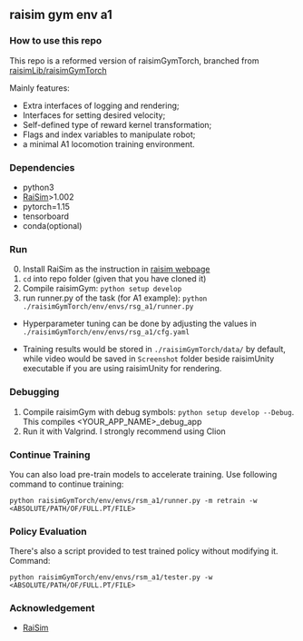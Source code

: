 ## raisim gym env a1

### How to use this repo
This repo is a reformed version of raisimGymTorch, branched from  [raisimLib/raisimGymTorch](https://github.com/raisimTech/raisimlib)

Mainly features:
- Extra interfaces of logging and rendering;
- Interfaces for setting desired velocity;
- Self-defined type of reward kernel transformation;
- Flags and index variables to manipulate robot;
- a minimal A1 locomotion training environment.

### Dependencies
- python3
- [RaiSim](www.raisim.com)>1.002
- pytorch=1.15
- tensorboard
- conda(optional)

### Run
0. Install RaiSim as the instruction in [raisim webpage](https://raisim.com/sections/Installation.html)
1. ```cd``` into repo folder (given that you have cloned it)
2. Compile raisimGym: ```python setup develop```
3. run runner.py of the task (for A1 example): ```python ./raisimGymTorch/env/envs/rsg_a1/runner.py```

* Hyperparameter tuning can be done by adjusting the values in `./raisimGymTorch/env/envs/rsg_a1/cfg.yaml`

* Training results would be stored in `./raisimGymTorch/data/` by default, while video would be saved in `Screenshot` folder beside raisimUnity executable if you are using raisimUnity for rendering.

### Debugging
1. Compile raisimGym with debug symbols: ```python setup develop --Debug```. This compiles <YOUR_APP_NAME>_debug_app
2. Run it with Valgrind. I strongly recommend using Clion

### Continue Training

You can also load pre-train models to accelerate training. Use following command to continue training:
```
python raisimGymTorch/env/envs/rsm_a1/runner.py -m retrain -w <ABSOLUTE/PATH/OF/FULL.PT/FILE>
```

### Policy Evaluation

There's also a script provided to test trained policy without modifying it. Command:
```
python raisimGymTorch/env/envs/rsm_a1/tester.py -w <ABSOLUTE/PATH/OF/FULL.PT/FILE>
```

### Acknowledgement

* [RaiSim](www.raisim.com)